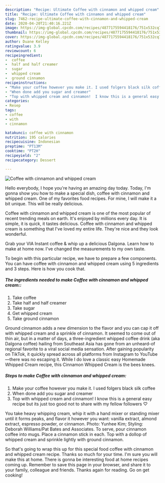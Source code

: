 ```yaml
---
description: "Recipe: Ultimate Coffee with cinnamon and whipped cream"
title: "Recipe: Ultimate Coffee with cinnamon and whipped cream"
slug: 7462-recipe-ultimate-coffee-with-cinnamon-and-whipped-cream
date: 2020-04-20T21:40:16.221Z
image: https://img-global.cpcdn.com/recipes/4877175594418176/751x532cq70/coffee-with-cinnamon-and-whipped-cream-recipe-main-photo.jpg
thumbnail: https://img-global.cpcdn.com/recipes/4877175594418176/751x532cq70/coffee-with-cinnamon-and-whipped-cream-recipe-main-photo.jpg
cover: https://img-global.cpcdn.com/recipes/4877175594418176/751x532cq70/coffee-with-cinnamon-and-whipped-cream-recipe-main-photo.jpg
author: Duane Kelley
ratingvalue: 3.9
reviewcount: 6
recipeingredient:
-  coffee
-  half and half creamer
-  sugar
-  whipped cream
-  ground cinnamon
recipeinstructions:
- "Make your coffee however you make it. I used folgers black silk coffee"
- "When done add you sugar and creamer"
- "Top with whipped cream and cinnamon!  I know this is a general easy recipe but its just too good not to share with my fellow followers ♡"
categories:
- Resep
tags:
- coffee
- with
- cinnamon

katakunci: coffee with cinnamon
nutrition: 195 calories
recipecuisine: Indonesian
preptime: "PT13M"
cooktime: "PT2H"
recipeyield: "2"
recipecategory: Dessert

---
```



![Coffee with cinnamon and whipped cream](https://img-global.cpcdn.com/recipes/4877175594418176/751x532cq70/coffee-with-cinnamon-and-whipped-cream-recipe-main-photo.jpg)

Hello everybody, I hope you're having an amazing day today. Today, I'm gonna show you how to make a special dish, coffee with cinnamon and whipped cream. One of my favorites food recipes. For mine, I will make it a bit unique. This will be really delicious.

Coffee with cinnamon and whipped cream is one of the most popular of recent trending meals on earth. It's enjoyed by millions every day. It is simple, it is quick, it tastes delicious. Coffee with cinnamon and whipped cream is something that I've loved my entire life. They're nice and they look wonderful.

Grab your VIA Instant coffee &amp; whip up a delicious Dalgona. Learn how to make at home now. I&#39;ve changed the measurements to my own taste.


To begin with this particular recipe, we have to prepare a few components. You can have coffee with cinnamon and whipped cream using 5 ingredients and 3 steps. Here is how you cook that.

##### The ingredients needed to make Coffee with cinnamon and whipped cream::

1. Take  coffee
1. Take  half and half creamer
1. Take  sugar
1. Get  whipped cream
1. Take  ground cinnamon


Ground cinnamon adds a new dimension to the flavor and you can cap it off with whipped cream and a sprinkle of cinnamon. It seemed to come out of thin air, but in a matter of days, a three-ingredient whipped coffee drink (aka Dalgona coffee) hailing from Southeast Asia has gone from an unheard-of regional favorite to a viral social media sensation. After gaining popularity on TikTok, it quickly spread across all platforms from Instagram to YouTube—there was no escaping it. While I do love a classic easy Homemade Whipped Cream recipe, this Cinnamon Whipped Cream is the bees knees. 

##### Steps to make Coffee with cinnamon and whipped cream:

1. Make your coffee however you make it. I used folgers black silk coffee
1. When done add you sugar and creamer
1. Top with whipped cream and cinnamon!  I know this is a general easy recipe but its just too good not to share with my fellow followers ♡


You take heavy whipping cream, whip it with a hand mixer or standing mixer until it forms peaks, and flavor it however you want: vanilla extract, almond extract, espresso powder, or cinnamon. Photo: Yunhee Kim; Styling: Deborah Williams/Pat Bates and Associates. To serve, pour cinnamon coffee into mugs. Place a cinnamon stick in each. Top with a dollop of whipped cream and sprinkle lightly with ground cinnamon. 

So that's going to wrap this up for this special food coffee with cinnamon and whipped cream recipe. Thanks so much for your time. I'm sure you will make this at home. There is gonna be interesting food at home recipes coming up. Remember to save this page in your browser, and share it to your family, colleague and friends. Thanks again for reading. Go on get cooking!
